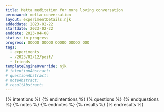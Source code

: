 ```yaml
---
title: Metta meditation for more loving conversation
permaword: metta-conversation
layout: experimentDetails.njk
addeddate: 2023-02-22
startdate: 2023-02-22
enddate: 2023-04-08
status: in progress
progress: OOOOO OOOOO OOOOO OOOOO OOO
tags: 
  - experiments
  - /2023/02/12/post/
  - friends
templateEngineOverride: njk
# intentionAbstract: 
# questionAbstract:
# noteAbstract:
# resultAbstract:
---
```


{% intentions %}
{% endintentions %}
{% questions %}
{% endquestions %}
{% notes %}
{% endnotes %}
{% results %}
{% endresults %}

